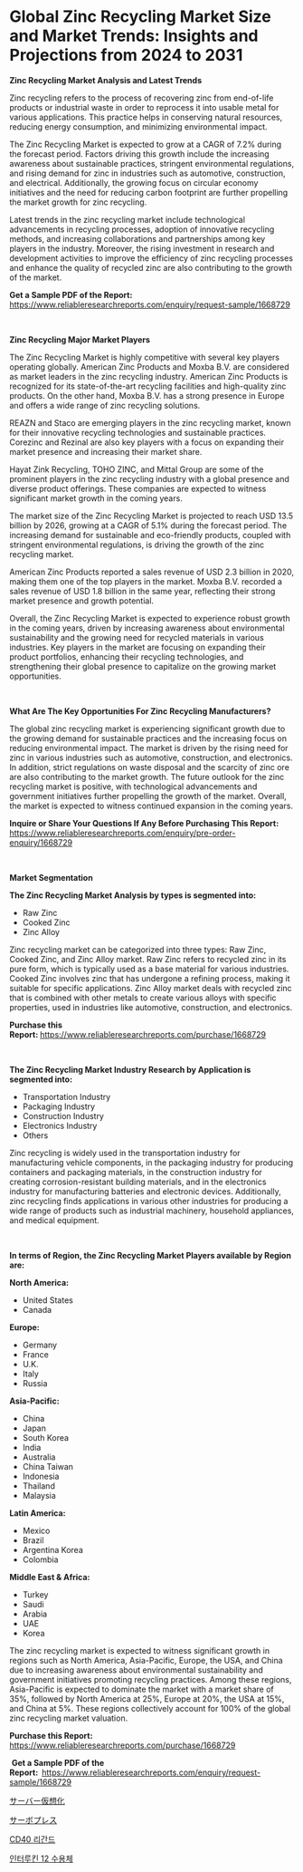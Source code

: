 <p><h1>Global Zinc Recycling Market Size and Market Trends: Insights and Projections from 2024 to 2031</h1></p><p><strong>Zinc Recycling Market Analysis and Latest Trends</strong></p>
<p><p>Zinc recycling refers to the process of recovering zinc from end-of-life products or industrial waste in order to reprocess it into usable metal for various applications. This practice helps in conserving natural resources, reducing energy consumption, and minimizing environmental impact.</p><p>The Zinc Recycling Market is expected to grow at a CAGR of 7.2% during the forecast period. Factors driving this growth include the increasing awareness about sustainable practices, stringent environmental regulations, and rising demand for zinc in industries such as automotive, construction, and electrical. Additionally, the growing focus on circular economy initiatives and the need for reducing carbon footprint are further propelling the market growth for zinc recycling.</p><p>Latest trends in the zinc recycling market include technological advancements in recycling processes, adoption of innovative recycling methods, and increasing collaborations and partnerships among key players in the industry. Moreover, the rising investment in research and development activities to improve the efficiency of zinc recycling processes and enhance the quality of recycled zinc are also contributing to the growth of the market.</p></p>
<p><strong>Get a Sample PDF of the Report:&nbsp;</strong> <a href="https://www.reliableresearchreports.com/enquiry/request-sample/1668729">https://www.reliableresearchreports.com/enquiry/request-sample/1668729</a></p>
<p>&nbsp;</p>
<p><strong>Zinc Recycling Major Market Players</strong></p>
<p><p>The Zinc Recycling Market is highly competitive with several key players operating globally. American Zinc Products and Moxba B.V. are considered as market leaders in the zinc recycling industry. American Zinc Products is recognized for its state-of-the-art recycling facilities and high-quality zinc products. On the other hand, Moxba B.V. has a strong presence in Europe and offers a wide range of zinc recycling solutions.</p><p>REAZN and Staco are emerging players in the zinc recycling market, known for their innovative recycling technologies and sustainable practices. Corezinc and Rezinal are also key players with a focus on expanding their market presence and increasing their market share.</p><p>Hayat Zink Recycling, TOHO ZINC, and Mittal Group are some of the prominent players in the zinc recycling industry with a global presence and diverse product offerings. These companies are expected to witness significant market growth in the coming years.</p><p>The market size of the Zinc Recycling Market is projected to reach USD 13.5 billion by 2026, growing at a CAGR of 5.1% during the forecast period. The increasing demand for sustainable and eco-friendly products, coupled with stringent environmental regulations, is driving the growth of the zinc recycling market.</p><p>American Zinc Products reported a sales revenue of USD 2.3 billion in 2020, making them one of the top players in the market. Moxba B.V. recorded a sales revenue of USD 1.8 billion in the same year, reflecting their strong market presence and growth potential.</p><p>Overall, the Zinc Recycling Market is expected to experience robust growth in the coming years, driven by increasing awareness about environmental sustainability and the growing need for recycled materials in various industries. Key players in the market are focusing on expanding their product portfolios, enhancing their recycling technologies, and strengthening their global presence to capitalize on the growing market opportunities.</p></p>
<p>&nbsp;</p>
<p><strong>What Are The Key Opportunities For Zinc Recycling Manufacturers?</strong></p>
<p><p>The global zinc recycling market is experiencing significant growth due to the growing demand for sustainable practices and the increasing focus on reducing environmental impact. The market is driven by the rising need for zinc in various industries such as automotive, construction, and electronics. In addition, strict regulations on waste disposal and the scarcity of zinc ore are also contributing to the market growth. The future outlook for the zinc recycling market is positive, with technological advancements and government initiatives further propelling the growth of the market. Overall, the market is expected to witness continued expansion in the coming years.</p></p>
<p><strong>Inquire or Share Your Questions If Any Before Purchasing This Report:</strong> <a href="https://www.reliableresearchreports.com/enquiry/pre-order-enquiry/1668729">https://www.reliableresearchreports.com/enquiry/pre-order-enquiry/1668729</a></p>
<p>&nbsp;</p>
<p><strong>Market Segmentation</strong></p>
<p><strong>The Zinc Recycling Market Analysis by types is segmented into:</strong></p>
<p><ul><li>Raw Zinc</li><li>Cooked Zinc</li><li>Zinc Alloy</li></ul></p>
<p><p>Zinc recycling market can be categorized into three types: Raw Zinc, Cooked Zinc, and Zinc Alloy market. Raw Zinc refers to recycled zinc in its pure form, which is typically used as a base material for various industries. Cooked Zinc involves zinc that has undergone a refining process, making it suitable for specific applications. Zinc Alloy market deals with recycled zinc that is combined with other metals to create various alloys with specific properties, used in industries like automotive, construction, and electronics.</p></p>
<p><strong>Purchase this Report:&nbsp;</strong><a href="https://www.reliableresearchreports.com/purchase/1668729">https://www.reliableresearchreports.com/purchase/1668729</a></p>
<p>&nbsp;</p>
<p><strong>The Zinc Recycling Market Industry Research by Application is segmented into:</strong></p>
<p><ul><li>Transportation Industry</li><li>Packaging Industry</li><li>Construction Industry</li><li>Electronics Industry</li><li>Others</li></ul></p>
<p><p>Zinc recycling is widely used in the transportation industry for manufacturing vehicle components, in the packaging industry for producing containers and packaging materials, in the construction industry for creating corrosion-resistant building materials, and in the electronics industry for manufacturing batteries and electronic devices. Additionally, zinc recycling finds applications in various other industries for producing a wide range of products such as industrial machinery, household appliances, and medical equipment.</p></p>
<p>&nbsp;</p>
<p><strong>In terms of Region, the Zinc Recycling Market Players available by Region are:</strong></p>
<p>
    <p> <strong> North America: </strong>
        <ul>
            <li>United States</li>
            <li>Canada</li>
        </ul>
        </p> 
    <p> <strong> Europe: </strong>
        <ul>
            <li>Germany</li>
            <li>France</li>
            <li>U.K.</li>
            <li>Italy</li>
            <li>Russia</li>
        </ul>
        </p> 
    <p> <strong> Asia-Pacific: </strong>
        <ul>
            <li>China</li>
            <li>Japan</li>
            <li>South Korea</li>
            <li>India</li>
            <li>Australia</li>
            <li>China Taiwan</li>
            <li>Indonesia</li>
            <li>Thailand</li>
            <li>Malaysia</li>
        </ul>
        </p> 
    <p> <strong> Latin America: </strong>
        <ul>
            <li>Mexico</li>
            <li>Brazil</li>
            <li>Argentina Korea</li>
            <li>Colombia</li>
        </ul>
        </p> 
    <p> <strong> Middle East & Africa: </strong>
        <ul>
            <li>Turkey</li>
            <li>Saudi</li>
            <li>Arabia</li>
            <li>UAE</li>
            <li>Korea</li>
        </ul>
    </p>
    </p>
<p><p>The zinc recycling market is expected to witness significant growth in regions such as North America, Asia-Pacific, Europe, the USA, and China due to increasing awareness about environmental sustainability and government initiatives promoting recycling practices. Among these regions, Asia-Pacific is expected to dominate the market with a market share of 35%, followed by North America at 25%, Europe at 20%, the USA at 15%, and China at 5%. These regions collectively account for 100% of the global zinc recycling market valuation.</p></p>
<p><strong>Purchase this Report: </strong><a href="https://www.reliableresearchreports.com/purchase/1668729">https://www.reliableresearchreports.com/purchase/1668729</a></p>
<p>&nbsp;<strong>Get a Sample PDF of the Report:&nbsp;&nbsp;</strong><a href="https://www.reliableresearchreports.com/enquiry/request-sample/1668729">https://www.reliableresearchreports.com/enquiry/request-sample/1668729</a></p>
<p><strong></strong></p>
<p><p><a href="https://medium.com/@elmorunolfsson2023/%E3%82%B5%E3%83%BC%E3%83%90%E3%83%BC%E4%BB%AE%E6%83%B3%E5%8C%96%E5%B8%82%E5%A0%B4%E3%81%AE%E8%A6%8F%E6%A8%A1-%E5%B8%82%E5%A0%B4%E5%8B%95%E5%90%91%E3%81%A8%E5%B8%82%E5%A0%B4%E4%BA%88%E6%B8%AC-2024%E5%B9%B4%E3%81%8B%E3%82%892031%E5%B9%B4-f2d019293bcc">サーバー仮想化</a></p><p><a href="https://medium.com/@elmorunolfsson2023/%E3%82%B5%E3%83%BC%E3%83%9C%E3%83%97%E3%83%AC%E3%82%B9%E5%B8%82%E5%A0%B4%E3%81%AE%E5%88%86%E6%9E%90-%E3%82%B0%E3%83%AD%E3%83%BC%E3%83%90%E3%83%AB%E7%94%A3%E6%A5%AD%E3%81%AE%E8%A6%8B%E9%80%9A%E3%81%97%E3%81%A8%E4%BA%88%E6%B8%AC-2024%E5%B9%B4%E3%81%8B%E3%82%892031%E5%B9%B4-93952add899a">サーボプレス</a></p><p><a href="https://medium.com/@bubblebutt879567/cd40-%EB%A6%AC%EA%B0%84%EB%93%9C-%EC%8B%9C%EC%9E%A5-%ED%8A%B8%EB%A0%8C%EB%93%9C-%EC%98%88%EC%B8%A1-%EB%B0%8F-2031%EB%85%84%EA%B9%8C%EC%A7%80%EC%9D%98-%EA%B2%BD%EC%9F%81-%EB%B6%84%EC%84%9D-4c45afe76e78">CD40 리간드</a></p><p><a href="https://medium.com/@bubblebutt879567/%EC%9D%B8%ED%84%B0%EB%A3%A8%ED%82%A8-12-%EC%88%98%EC%9A%A9%EC%B2%B4-%EC%8B%9C%EC%9E%A5-%EB%B6%84%EC%84%9D-%EA%B8%80%EB%A1%9C%EB%B2%8C-%EC%82%B0%EC%97%85-%EC%A0%84%EB%A7%9D-%EB%B0%8F-%EC%A0%84%EB%A7%9D-2024%EB%85%84%EB%B6%80%ED%84%B0-2031%EB%85%84-e6ad1079b078">인터루킨 12 수용체</a></p></p>